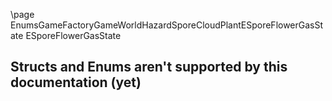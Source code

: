\page EnumsGameFactoryGameWorldHazardSporeCloudPlantESporeFlowerGasState ESporeFlowerGasState
## Structs and Enums aren't supported by this documentation (yet)
